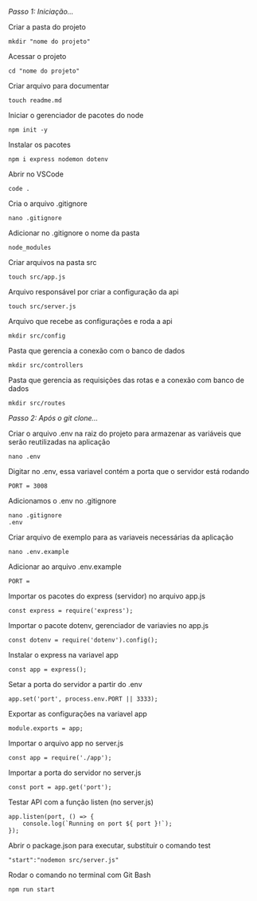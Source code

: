 *Passo 1: Iniciação...*

Criar a pasta do projeto
```
mkdir "nome do projeto"
```

Acessar o projeto
```
cd "nome do projeto"
```

Criar arquivo para documentar
```
touch readme.md
```

Iniciar o gerenciador de pacotes do node
```
npm init -y
```

Instalar os pacotes
```
npm i express nodemon dotenv
```

Abrir no VSCode
```
code .
```

Cria o arquivo .gitignore 
```
nano .gitignore
```

Adicionar no .gitignore o nome da pasta
```
node_modules
```

Criar arquivos na pasta src
```
touch src/app.js
```

Arquivo responsável por criar a configuração da api
```
touch src/server.js
```

Arquivo que recebe as configurações e roda a api
```
mkdir src/config
```

Pasta que gerencia a conexão com o banco de dados
```
mkdir src/controllers
```

Pasta que gerencia as requisições das rotas e a conexão com banco de dados
```
mkdir src/routes
```

*Passo 2: Após o git clone...*


Criar o arquivo .env na raiz do projeto para armazenar as variáveis que serão reutilizadas na aplicação
```
nano .env
```

Digitar no .env, essa variavel contém a porta que o servidor está rodando
```
PORT = 3008
```

Adicionamos o .env no .gitignore
```
nano .gitignore
.env
```

Criar arquivo de exemplo para as variaveis necessárias da aplicação
```
nano .env.example
```

Adicionar ao arquivo .env.example
```
PORT = 
```

Importar os pacotes do express (servidor) no arquivo app.js
```
const express = require('express');
```

Importar o pacote dotenv, gerenciador de variavies no app.js
```
const dotenv = require('dotenv').config();
```

Instalar o express na variavel app
```
const app = express();
```

Setar a porta do servidor a partir do .env
```
app.set('port', process.env.PORT || 3333);
```

Exportar as configurações na variavel app
```
module.exports = app;
```

Importar o arquivo app no server.js
```
const app = require('./app');
```

Importar a porta do servidor no server.js
```
const port = app.get('port');
```

Testar API com a função listen (no server.js)
```
app.listen(port, () => {
    console.log(`Running on port ${ port }!`);
});
```

Abrir o package.json para executar, substituir o comando test
```
"start":"nodemon src/server.js"
```

Rodar o comando no terminal com Git Bash
```
npm run start
```